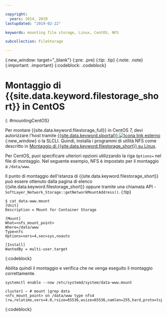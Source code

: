 ```yaml
---

copyright:
  years: 2014, 2019
lastupdated: "2019-02-22"

keywords: mounting file storage, Linux, CentOS, NFS

subcollection: FileStorage

---
```

{:new_window: target="_blank"}
{:pre: .pre}
{:tip: .tip}
{:note: .note}
{:important: .important}
{:codeblock: .codeblock}


# Montaggio di {{site.data.keyword.filestorage_short}} in CentOS
{: #mountingCentOS}

Per montare {{site.data.keyword.filestorage_full}} in CentOS 7, devi autorizzare l'host tramite [{{site.data.keyword.slportal}} ![Icona link esterno](../../icons/launch-glyph.svg "Icona link esterno")](https://control.softlayer.com/){:new_window} o la SLCLI. Quindi, installa i programmi di utilità NFS come descritto in [Montaggio di {{site.data.keyword.filestorage_short}} su Linux](/docs/infrastructure/FileStorage?topic=FileStorage-mountingLinux).

Per CentOS, puoi specificare ulteriori opzioni utilizzando la riga `Options=` nel file di montaggio. Nel seguente esempio, NFS è impostato per il montaggio a `/data/www`.

Il punto di montaggio dell'istanza di {{site.data.keyword.filestorage_short}} può essere ottenuto dalla pagina di elenco {{site.data.keyword.filestorage_short}} oppure tramite una chiamata API -`SoftLayer_Network_Storage::getNetworkMountAddress()`.
{:tip}

```
$ cat data-www.mount
[Unit]
Description = Mount for Container Storage

[Mount]
What=<nfs_mount_point>
Where=/data/www
Type=nfs
Options=vers=4,sec=sys,noauto

[Install]
WantedBy = multi-user.target
```
{:codeblock}

Abilita quindi il montaggio e verifica che ne venga eseguito il montaggio correttamente.

```
systemctl enable --now /etc/systemd/system/data-www.mount

cluster1 ~ # mount |grep data
<nfs_mount_point> on /data/www type nfs4 (rw,relatime,vers=4.0,rsize=65536,wsize=65536,namlen=255,hard,proto=tcp,port=0,timeo=600,retrans=2,sec=sys,clientaddr=10.81.x.x,local_lock=none,addr=10.1.x.x)
```
{:codeblock}
